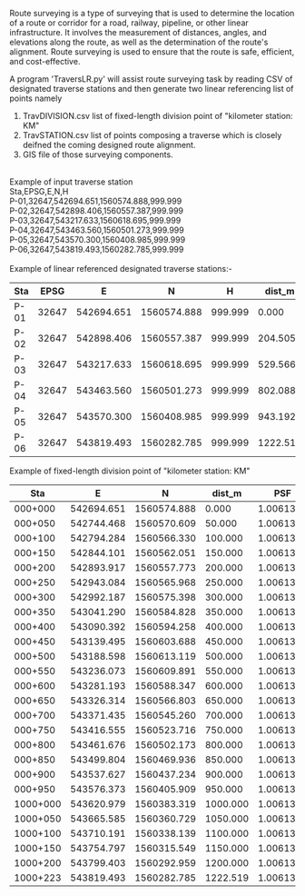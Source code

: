 Route surveying is a type of surveying that is used to determine the location of a route 
or corridor for a road, railway, pipeline, or other linear infrastructure. 
It involves the measurement of distances, angles, and elevations along the route, 
as well as the determination of the route's alignment. Route surveying is used to ensure that 
the route is safe, efficient, and cost-effective.

  A program 'TraversLR.py' will assist route surveying task by reading CSV of designated
traverse stations and then generate two linear referencing list of points namely 
1) TravDIVISION.csv list of fixed-length division point of "kilometer station: KM"
2) TravSTATION.csv list of points composing a traverse which is closely deifned the
   coming designed route alignment.
3) GIS file of those surveying components.
<br/>
Example of input traverse station<br/>
Sta,EPSG,E,N,H<br/>
P-01,32647,542694.651,1560574.888,999.999<br/>
P-02,32647,542898.406,1560557.387,999.999<br/>
P-03,32647,543217.633,1560618.695,999.999<br/>
P-04,32647,543463.560,1560501.273,999.999<br/>
P-05,32647,543570.300,1560408.985,999.999<br/>
P-06,32647,543819.493,1560282.785,999.999<br/>
<br/>
Example of linear referenced designated traverse stations:-

| Sta  | EPSG  | E          | N           | H       | dist_m   | PSF       |
| ---- | ----- | ---------- | ----------- | ------- | -------- | --------- |
| P-01 | 32647 | 542694.651 | 1560574.888 | 999.999 | 0.000    | 1.0061383 |
| P-02 | 32647 | 542898.406 | 1560557.387 | 999.999 | 204.505  | 1.0061383 |
| P-03 | 32647 | 543217.633 | 1560618.695 | 999.999 | 529.566  | 1.0061382 |
| P-04 | 32647 | 543463.560 | 1560501.273 | 999.999 | 802.088  | 1.0061383 |
| P-05 | 32647 | 543570.300 | 1560408.985 | 999.999 | 943.192  | 1.0061384 |
| P-06 | 32647 | 543819.493 | 1560282.785 | 999.999 | 1222.519 | 1.0061385 |

Example of fixed-length division point of "kilometer station: KM"

| Sta      | E          | N           | dist_m   | PSF       |
| -------- | ---------- | ----------- | -------- | --------- |
| 000+000  | 542694.651 | 1560574.888 | 0.000    | 1.0061383 |
| 000+050  | 542744.468 | 1560570.609 | 50.000   | 1.0061383 |
| 000+100  | 542794.284 | 1560566.330 | 100.000  | 1.0061383 |
| 000+150  | 542844.101 | 1560562.051 | 150.000  | 1.0061383 |
| 000+200  | 542893.917 | 1560557.773 | 200.000  | 1.0061383 |
| 000+250  | 542943.084 | 1560565.968 | 250.000  | 1.0061383 |
| 000+300  | 542992.187 | 1560575.398 | 300.000  | 1.0061383 |
| 000+350  | 543041.290 | 1560584.828 | 350.000  | 1.0061383 |
| 000+400  | 543090.392 | 1560594.258 | 400.000  | 1.0061383 |
| 000+450  | 543139.495 | 1560603.688 | 450.000  | 1.0061382 |
| 000+500  | 543188.598 | 1560613.119 | 500.000  | 1.0061382 |
| 000+550  | 543236.073 | 1560609.891 | 550.000  | 1.0061382 |
| 000+600  | 543281.193 | 1560588.347 | 600.000  | 1.0061383 |
| 000+650  | 543326.314 | 1560566.803 | 650.000  | 1.0061383 |
| 000+700  | 543371.435 | 1560545.260 | 700.000  | 1.0061383 |
| 000+750  | 543416.555 | 1560523.716 | 750.000  | 1.0061383 |
| 000+800  | 543461.676 | 1560502.173 | 800.000  | 1.0061383 |
| 000+850  | 543499.804 | 1560469.936 | 850.000  | 1.0061383 |
| 000+900  | 543537.627 | 1560437.234 | 900.000  | 1.0061384 |
| 000+950  | 543576.373 | 1560405.909 | 950.000  | 1.0061384 |
| 1000+000 | 543620.979 | 1560383.319 | 1000.000 | 1.0061384 |
| 1000+050 | 543665.585 | 1560360.729 | 1050.000 | 1.0061384 |
| 1000+100 | 543710.191 | 1560338.139 | 1100.000 | 1.0061384 |
| 1000+150 | 543754.797 | 1560315.549 | 1150.000 | 1.0061385 |
| 1000+200 | 543799.403 | 1560292.959 | 1200.000 | 1.0061385 |
| 1000+223 | 543819.493 | 1560282.785 | 1222.519 | 1.0061385 |
